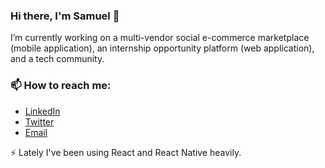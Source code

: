 ### Hi there, I'm Samuel 👋

 I’m currently working on a multi-vendor social e-commerce marketplace (mobile application), an internship opportunity platform (web application), and a tech community.
  
### 📫 How to reach me:
-  [LinkedIn](https://www.linkedin.com/in/samuel-ibrahim-84154818b/)
-  [Twitter](https://www.twitter.com/Oluwanbowa)
-  [Email](samuelibrahim3029@gmail.com)

⚡ Lately I've been using React and React Native heavily.


